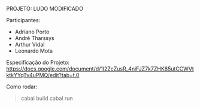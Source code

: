 PROJETO: LUDO MODIFICADO



Participantes:
- Adriano Porto
- André Tharssys
- Arthur Vidal
- Leonardo Mota

Especificação do Projeto: https://docs.google.com/document/d/1l2ZcZusR_4niFJZ7k7ZHK85utCCWVtktkYYqTv4uPMQ/edit?tab=t.0

Como rodar:

> cabal build
> cabal run
